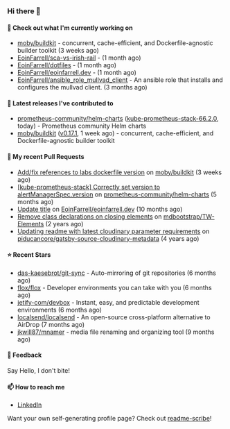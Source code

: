 ### Hi there 👋

#### 👷 Check out what I'm currently working on

- [moby/buildkit](https://github.com/moby/buildkit) - concurrent, cache-efficient, and Dockerfile-agnostic builder toolkit (3 weeks ago)
- [EoinFarrell/sca-vs-irish-rail](https://github.com/EoinFarrell/sca-vs-irish-rail) -  (1 month ago)
- [EoinFarrell/dotfiles](https://github.com/EoinFarrell/dotfiles) -  (1 month ago)
- [EoinFarrell/eoinfarrell.dev](https://github.com/EoinFarrell/eoinfarrell.dev) -  (1 month ago)
- [EoinFarrell/ansible_role_mullvad_client](https://github.com/EoinFarrell/ansible_role_mullvad_client) - An ansible role that installs and configures the mullvad client. (3 months ago)

#### 🔭 Latest releases I've contributed to

- [prometheus-community/helm-charts](https://github.com/prometheus-community/helm-charts) ([kube-prometheus-stack-66.2.0](https://github.com/prometheus-community/helm-charts/releases/tag/kube-prometheus-stack-66.2.0), today) - Prometheus community Helm charts
- [moby/buildkit](https://github.com/moby/buildkit) ([v0.17.1](https://github.com/moby/buildkit/releases/tag/v0.17.1), 1 week ago) - concurrent, cache-efficient, and Dockerfile-agnostic builder toolkit

#### 🔨 My recent Pull Requests

- [Add/fix references to labs dockerfile version](https://github.com/moby/buildkit/pull/5447) on [moby/buildkit](https://github.com/moby/buildkit) (3 weeks ago)
- [[kube-prometheus-stack] Correctly set version to alertManagerSpec.version](https://github.com/prometheus-community/helm-charts/pull/4561) on [prometheus-community/helm-charts](https://github.com/prometheus-community/helm-charts) (5 months ago)
- [Update title](https://github.com/EoinFarrell/eoinfarrell.dev/pull/29) on [EoinFarrell/eoinfarrell.dev](https://github.com/EoinFarrell/eoinfarrell.dev) (10 months ago)
- [Remove class declarations on closing elements](https://github.com/mdbootstrap/TW-Elements/pull/1071) on [mdbootstrap/TW-Elements](https://github.com/mdbootstrap/TW-Elements) (2 years ago)
- [Updating readme with latest cloudinary parameter requirements](https://github.com/piducancore/gatsby-source-cloudinary-metadata/pull/1) on [piducancore/gatsby-source-cloudinary-metadata](https://github.com/piducancore/gatsby-source-cloudinary-metadata) (4 years ago)

#### ⭐ Recent Stars

- [das-kaesebrot/git-sync](https://github.com/das-kaesebrot/git-sync) - Auto-mirroring of git repositories (6 months ago)
- [flox/flox](https://github.com/flox/flox) - Developer environments you can take with you (6 months ago)
- [jetify-com/devbox](https://github.com/jetify-com/devbox) - Instant, easy, and predictable development environments (6 months ago)
- [localsend/localsend](https://github.com/localsend/localsend) - An open-source cross-platform alternative to AirDrop (7 months ago)
- [jkwill87/mnamer](https://github.com/jkwill87/mnamer) - media file renaming and organizing tool (9 months ago)

#### 💬 Feedback

Say Hello, I don't bite!

#### 📫 How to reach me

- [LinkedIn](https://www.linkedin.com/in/eoinfarrell/)

Want your own self-generating profile page? Check out [readme-scribe](https://github.com/muesli/readme-scribe)!

